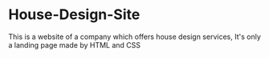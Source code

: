 # House-Design-Site
This is a website of a company which offers house design services, It's only a landing page made by HTML and CSS
